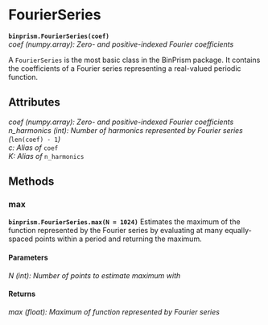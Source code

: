 # FourierSeries
**`binprism.FourierSeries(coef)`** <br />
*coef (numpy.array): Zero- and positive-indexed Fourier coefficients* <br />

A `FourierSeries` is the most basic class in the BinPrism package. It contains the coefficients of a Fourier series representing a real-valued periodic function.

## Attributes
*coef (numpy.array): Zero- and positive-indexed Fourier coefficients* <br />
*n_harmonics (int): Number of harmonics represented by Fourier series (*`len(coef) - 1`*)* <br />
*c: Alias of* `coef` <br />
*K: Alias of* `n_harmonics` <br/>

## Methods

### max
**`binprism.FourierSeries.max(N = 1024)`**
Estimates the maximum of the function represented by the Fourier series by evaluating at many equally-spaced points within a period and returning the maximum.
#### Parameters
*N (int): Number of points to estimate maximum with*
#### Returns
*max (float): Maximum of function represented by Fourier series*
